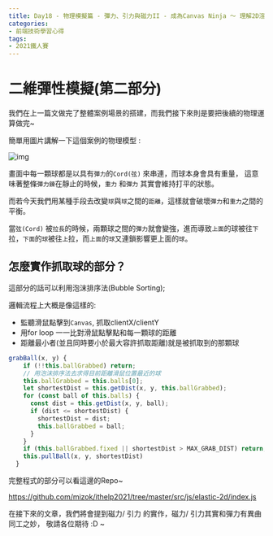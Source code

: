 ```yaml
---
title: Day18 - 物理模擬篇 - 彈力、引力與磁力II - 成為Canvas Ninja ～ 理解2D渲染的精髓
categories: 
- 前端技術學習心得
tags:
- 2021鐵人賽
---
```


# 二維彈性模擬(第二部分)

我們在上一篇文做完了整體案例場景的搭建，而我們接下來則是要把後續的物理運算做完~

簡單用圖片講解一下這個案例的物理模型 :

![img](https://i.imgur.com/bLm9LGe.png?1)

畫面中每一顆球都是以具有`彈力`的`Cord(弦)` 來串連，而球本身會具有重量，
這意味著整條`彈力鍊`在靜止的時候，`重力` 和`彈力` 其實會維持打平的狀態。

而若今天我們用某種手段去改變`球`與`球`之間的`距離`，這樣就會破壞`彈力`和`重力`之間的平衡。

當`弦(Cord)` 被`拉長`的時候，兩顆球之間的`彈力`就會變強，進而導致`上面`的球被往`下`拉，`下面`的`球`被往`上`拉，而`上面`的`球`又連鎖影響更上面的`球`。

## 怎麼實作抓取球的部分？

這部分的話可以利用泡沫排序法(Bubble Sorting);  

邏輯流程上大概是像這樣的:  

-  監聽滑鼠點擊到`Canvas`, 抓取clientX/clientY
-  用for loop 一一比對滑鼠點擊點和每一顆球的距離
-  距離最小者(並且同時要小於最大容許抓取距離)就是被抓取到的那顆球

````javascript
grabBall(x, y) {
    if (!!this.ballGrabbed) return;
    // 用泡沫排序法去求得目前距離滑鼠位置最近的球
    this.ballGrabbed = this.balls[0];
    let shortestDist = this.getDist(x, y, this.ballGrabbed);
    for (const ball of this.balls) {
      const dist = this.getDist(x, y, ball);
      if (dist <= shortestDist) {
        shortestDist = dist;
        this.ballGrabbed = ball;
      }
    }
    if (this.ballGrabbed.fixed || shortestDist > MAX_GRAB_DIST) return;
    this.pullBall(x, y, shortestDist)
  }
````

完整程式的部分可以看這邊的Repo~

https://github.com/mizok/ithelp2021/tree/master/src/js/elastic-2d/index.js


在接下來的文章，我們將會提到磁力/ 引力 的實作，磁力/ 引力其實和彈力有異曲同工之妙， 敬請各位期待 :D ~
